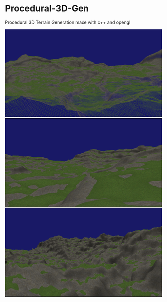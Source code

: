# Procedural-3D-Gen

Procedural 3D Terrain Generation made with c++ and opengl

![output](https://github.com/Sejancolach/Procedural-3D-Gen/blob/main/Screenshot3.png)
![output](https://github.com/Sejancolach/Procedural-3D-Gen/blob/main/Screenshot1.png)
![output](https://github.com/Sejancolach/Procedural-3D-Gen/blob/main/Screenshot2.png)
